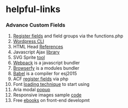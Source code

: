 # helpful-links

### Advance Custom Fields
1. [Register fields](http://www.advancedcustomfields.com/resources/register-fields-via-php/) and field groups via the functions.php
2. [Wordpress CLI](https://github.com/wp-cli/wp-cli) 
2. HTML Head [References](https://github.com/joshbuchea/HEAD)
3. Javascript Ajax [library](https://github.com/visionmedia/superagent) 
4. SVG Sprite [tool](https://www.npmjs.com/package/gulp-svgstore)
5. [Webpack](https://webpack.github.io/) is a javascript bundler
6. [Browserfy](http://browserify.org/) is a modules bundler
7. [Babel](http://browserify.org/) is a compiler for esj2015
8. ACF [register fields](https://www.advancedcustomfields.com/resources/register-fields-via-php/) via php
9. Font [loading technique](https://www.filamentgroup.com/lab/font-events.html) to start using
10. Aria modal [popup](http://www.humaan.com/modaal/)
11. Responsive images sample [code](https://dev.opera.com/articles/responsive-images/)
12. Free [ebooks](https://medium.mybridge.co/the-most-useful-free-ebooks-for-web-developers-3854767ee52f#.sc9cwmrr9) on front-end developmt
